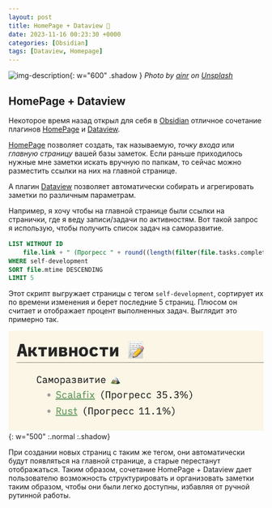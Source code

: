 ```yaml
---
layout: post
title: HomePage + Dataview 💛
date: 2023-11-16 00:23:30 +0000
categories: [Obsidian]
tags: [Dataview, Homepage]
---
```


![img-description](https://source.unsplash.com/8z970S60IN4){: w="600" .shadow }
_Photo by [ainr](https://unsplash.com/@ainr) on [Unsplash](https://unsplash.com)_

## HomePage + Dataview

Некоторое время назад открыл для себя в [Obsidian](https://obsidian.md/) отличное сочетание плагинов [HomePage](https://github.com/mirnovov/obsidian-homepage) и [Dataview](https://github.com/blacksmithgu/obsidian-dataview).

[HomePage](https://github.com/mirnovov/obsidian-homepage) позволяет создать, так называемую, _точку входа_ или _главную страницу_ вашей базы заметок. Если раньше приходилось нужные мне заметки искать вручную по папкам, то сейчас можно разместить ссылки на них на главной странице.

А плагин [Dataview](https://github.com/blacksmithgu/obsidian-dataview) позволяет автоматически собирать и агрегировать заметки по различным параметрам.  
  
Например, я хочу чтобы на главной странице были ссылки на странички, где я веду записи/задачи по активностям. Вот такой запрос я использую, чтобы получить список задач на саморазвитие.

```sql
LIST WITHOUT ID
	file.link + " (Прогресс " + round((length(filter(file.tasks.completed, (t) => t = true))) / (length(file.tasks.text)) * 100, 1) + "%)"
WHERE self-development
SORT file.mtime DESCENDING
LIMIT 5
```

Этот скрипт выгружает страницы с тегом `self-development`, сортирует их по времени изменения и берет последние 5 страниц. Плюсом он считает и отображает процент выполненных задач. Выглядит это примерно так.  
  
![](assets/img/obsidian/dataview_and_homepage.png){: w="500" :.normal :.shadow}  
  
При создании новых страниц с таким же тегом, они автоматически будут появляться на главной странице, а старые перестанут отображаться. Таким образом, сочетание HomePage + Dataview дает пользователю возможность структурировать и организовать заметки таким образом, чтобы они были легко доступны, избавляя от ручной рутинной работы.
  

